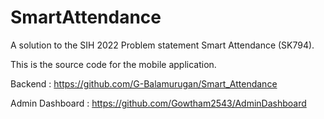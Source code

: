 # SmartAttendance

A solution to the SIH 2022 Problem statement Smart Attendance (SK794).  

This is the source code for the mobile application. 

Backend : https://github.com/G-Balamurugan/Smart_Attendance   

Admin Dashboard : https://github.com/Gowtham2543/AdminDashboard
